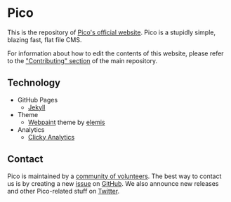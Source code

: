 Pico
====

This is the repository of [Pico's official website](http://picocms.org/). Pico is a stupidly simple, blazing fast, flat file CMS.

For information about how to edit the contents of this website, please refer to the ["Contributing" section](https://github.com/picocms/Pico/#contributing) of the main repository.

Technology
----------

* GitHub Pages
    - [Jekyll](http://jekyllrb.com/)
* Theme
    - [Webpaint](http://themes.iki-bir.com/webpaint/multipage/full/) theme by [elemis](http://iki-bir.com)
* Analytics
    - [Clicky Analytics](http://getclicky.com)

Contact
-------

Pico is maintained by a [community of volunteers](https://github.com/picocms/Pico/graphs/contributors). The best way to contact us is by creating a new [issue](https://github.com/picocms/Pico/issues/new) on [GitHub](https://github.com/picocms/Pico). We also announce new releases and other Pico-related stuff on [Twitter](https://twitter.com/gitpicocms).
